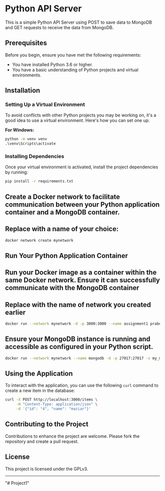 
# Python API Server

This is a simple Python API Server using POST to save data to MongoDB and GET requests to receive the data from MongoDB.

## Prerequisites

Before you begin, ensure you have met the following requirements:

- You have installed Python 3.6 or higher.
- You have a basic understanding of Python projects and virtual environments.

## Installation

### Setting Up a Virtual Environment

To avoid conflicts with other Python projects you may be working on, it's a good idea to use a virtual environment. Here's how you can set one up:

**For Windows:**

```cmd
python -m venv venv
.\venv\Scripts\activate
```

### Installing Dependencies

Once your virtual environment is activated, install the project dependencies by running:

```bash
pip install -r requirements.txt
```
## Create a Docker network to facilitate communication between your Python application container and a MongoDB container.

## Replace with a name of your choice:
```bash
docker network create mynetwork
```
## Run Your Python Application Container
## Run your Docker image as a container within the same Docker network. Ensure it can successfully communicate with the MongoDB container

## Replace with the name of network you created earlier
```bash
docker run --network mynetwork -d -p 3000:3000 --name assignment1 prabeshkalika/assignment1:version1
```
## Ensure your MongoDB instance is running and accessible as configured in your Python script.
```bash
docker run --network mynetwork --name mongodb -d -p 27017:27017 -v my_mongo_data:/data/db mongo:latest
```


## Using the Application

To interact with the application, you can use the following `curl` command to create a new item in the database:

```bash
curl -X POST http://localhost:3000/items \
     -H "Content-Type: application/json" \
     -d '{"id": "4", "name": "maziar"}'
```  
## Contributing to the Project

Contributions to enhance the project are welcome. Please fork the repository and create a pull request.

## License

This project is licensed under the GPLv3.

---

"# Project1" 
